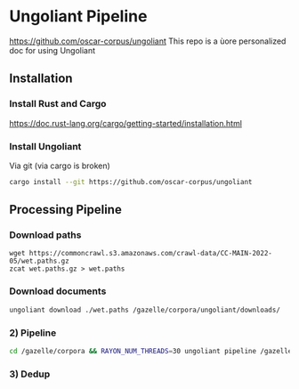 # Ungoliant Pipeline
https://github.com/oscar-corpus/ungoliant
This repo is a ùore personalized doc for using Ungoliant
## Installation
### Install Rust and Cargo
https://doc.rust-lang.org/cargo/getting-started/installation.html
### Install Ungoliant
Via git (via cargo is broken)
```bash
cargo install --git https://github.com/oscar-corpus/ungoliant
```

## Processing Pipeline
### Download paths 
```
wget https://commoncrawl.s3.amazonaws.com/crawl-data/CC-MAIN-2022-05/wet.paths.gz
zcat wet.paths.gz > wet.paths
```
### Download documents
```bash
ungoliant download ./wet.paths /gazelle/corpora/ungoliant/downloads/
```
### 2) Pipeline
```bash
cd /gazelle/corpora && RAYON_NUM_THREADS=30 ungoliant pipeline /gazelle/corpora/ungoliant/1_download/ /gazelle/corpora/ungoliant/2_pipeline --lid-path /root/projects/ungoliant-dioco/lid.176.bin
```
### 3) Dedup